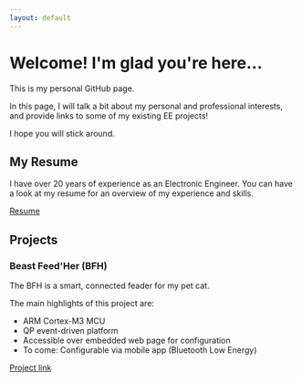 ```yaml
---
layout: default
---
```


# Welcome! I'm glad you're here...

This is my personal GitHub page.

In this page, I will talk a bit about my personal and professional interests, and provide links to some of my existing EE projects!

I hope you will stick around.

## My Resume

I have over 20 years of experience as an Electronic Engineer. You can have a look at my resume for an overview of my experience and skills.

[Resume](https://smartinou.github.io/online-cv)

## Projects

### Beast Feed'Her (BFH)

The BFH is a smart, connected feader for my pet cat.

The main highlights of this project are:
*  ARM Cortex-M3 MCU
*  QP event-driven platform
*  Accessible over embedded web page for configuration
*  To come: Configurable via mobile app (Bluetooth Low Energy)

[Project link](https://smartinou.github.io/map)
